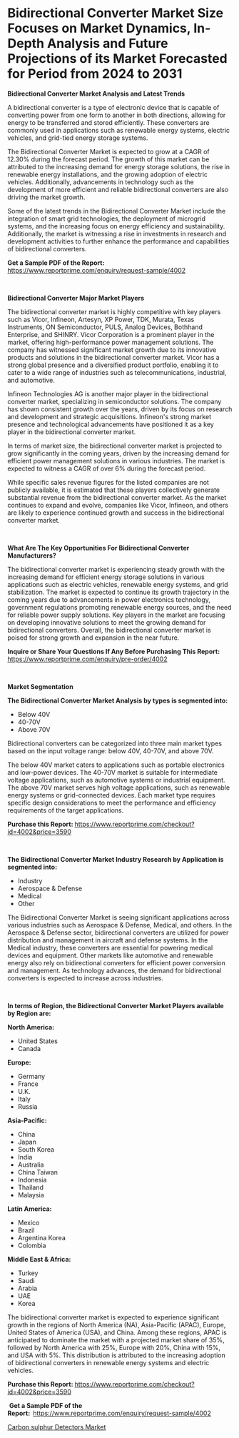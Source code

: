 <p><h1>Bidirectional Converter Market Size Focuses on Market Dynamics, In-Depth Analysis and Future Projections of its Market Forecasted for Period from 2024 to 2031</h1></p><p><strong>Bidirectional Converter Market Analysis and Latest Trends</strong></p>
<p><p>A bidirectional converter is a type of electronic device that is capable of converting power from one form to another in both directions, allowing for energy to be transferred and stored efficiently. These converters are commonly used in applications such as renewable energy systems, electric vehicles, and grid-tied energy storage systems.</p><p>The Bidirectional Converter Market is expected to grow at a CAGR of 12.30% during the forecast period. The growth of this market can be attributed to the increasing demand for energy storage solutions, the rise in renewable energy installations, and the growing adoption of electric vehicles. Additionally, advancements in technology such as the development of more efficient and reliable bidirectional converters are also driving the market growth.</p><p>Some of the latest trends in the Bidirectional Converter Market include the integration of smart grid technologies, the deployment of microgrid systems, and the increasing focus on energy efficiency and sustainability. Additionally, the market is witnessing a rise in investments in research and development activities to further enhance the performance and capabilities of bidirectional converters.</p></p>
<p><strong>Get a Sample PDF of the Report:&nbsp;</strong> <a href="https://www.reportprime.com/enquiry/request-sample/4002">https://www.reportprime.com/enquiry/request-sample/4002</a></p>
<p>&nbsp;</p>
<p><strong>Bidirectional Converter Major Market Players</strong></p>
<p><p>The bidirectional converter market is highly competitive with key players such as Vicor, Infineon, Artesyn, XP Power, TDK, Murata, Texas Instruments, ON Semiconductor, PULS, Analog Devices, Bothhand Enterprise, and SHINRY. Vicor Corporation is a prominent player in the market, offering high-performance power management solutions. The company has witnessed significant market growth due to its innovative products and solutions in the bidirectional converter market. Vicor has a strong global presence and a diversified product portfolio, enabling it to cater to a wide range of industries such as telecommunications, industrial, and automotive.</p><p>Infineon Technologies AG is another major player in the bidirectional converter market, specializing in semiconductor solutions. The company has shown consistent growth over the years, driven by its focus on research and development and strategic acquisitions. Infineon's strong market presence and technological advancements have positioned it as a key player in the bidirectional converter market.</p><p>In terms of market size, the bidirectional converter market is projected to grow significantly in the coming years, driven by the increasing demand for efficient power management solutions in various industries. The market is expected to witness a CAGR of over 6% during the forecast period.</p><p>While specific sales revenue figures for the listed companies are not publicly available, it is estimated that these players collectively generate substantial revenue from the bidirectional converter market. As the market continues to expand and evolve, companies like Vicor, Infineon, and others are likely to experience continued growth and success in the bidirectional converter market.</p></p>
<p>&nbsp;</p>
<p><strong>What Are The Key Opportunities For Bidirectional Converter Manufacturers?</strong></p>
<p><p>The bidirectional converter market is experiencing steady growth with the increasing demand for efficient energy storage solutions in various applications such as electric vehicles, renewable energy systems, and grid stabilization. The market is expected to continue its growth trajectory in the coming years due to advancements in power electronics technology, government regulations promoting renewable energy sources, and the need for reliable power supply solutions. Key players in the market are focusing on developing innovative solutions to meet the growing demand for bidirectional converters. Overall, the bidirectional converter market is poised for strong growth and expansion in the near future.</p></p>
<p><strong>Inquire or Share Your Questions If Any Before Purchasing This Report:</strong> <a href="https://www.reportprime.com/enquiry/pre-order/4002">https://www.reportprime.com/enquiry/pre-order/4002</a></p>
<p>&nbsp;</p>
<p><strong>Market Segmentation</strong></p>
<p><strong>The Bidirectional Converter Market Analysis by types is segmented into:</strong></p>
<p><ul><li>Below 40V</li><li>40-70V</li><li>Above 70V</li></ul></p>
<p><p>Bidirectional converters can be categorized into three main market types based on the input voltage range: below 40V, 40-70V, and above 70V. </p><p>The below 40V market caters to applications such as portable electronics and low-power devices. The 40-70V market is suitable for intermediate voltage applications, such as automotive systems or industrial equipment. The above 70V market serves high voltage applications, such as renewable energy systems or grid-connected devices. Each market type requires specific design considerations to meet the performance and efficiency requirements of the target applications.</p></p>
<p><strong>Purchase this Report:&nbsp;</strong><a href="https://www.reportprime.com/checkout?id=4002&price=3590">https://www.reportprime.com/checkout?id=4002&price=3590</a></p>
<p>&nbsp;</p>
<p><strong>The Bidirectional Converter Market Industry Research by Application is segmented into:</strong></p>
<p><ul><li>Industry</li><li>Aerospace & Defense</li><li>Medical</li><li>Other</li></ul></p>
<p><p>The Bidirectional Converter Market is seeing significant applications across various industries such as Aerospace & Defense, Medical, and others. In the Aerospace & Defense sector, bidirectional converters are utilized for power distribution and management in aircraft and defense systems. In the Medical industry, these converters are essential for powering medical devices and equipment. Other markets like automotive and renewable energy also rely on bidirectional converters for efficient power conversion and management. As technology advances, the demand for bidirectional converters is expected to increase across industries.</p></p>
<p>&nbsp;</p>
<p><strong>In terms of Region, the Bidirectional Converter Market Players available by Region are:</strong></p>
<p>
    <p> <strong> North America: </strong>
        <ul>
            <li>United States</li>
            <li>Canada</li>
        </ul>
        </p> 
    <p> <strong> Europe: </strong>
        <ul>
            <li>Germany</li>
            <li>France</li>
            <li>U.K.</li>
            <li>Italy</li>
            <li>Russia</li>
        </ul>
        </p> 
    <p> <strong> Asia-Pacific: </strong>
        <ul>
            <li>China</li>
            <li>Japan</li>
            <li>South Korea</li>
            <li>India</li>
            <li>Australia</li>
            <li>China Taiwan</li>
            <li>Indonesia</li>
            <li>Thailand</li>
            <li>Malaysia</li>
        </ul>
        </p> 
    <p> <strong> Latin America: </strong>
        <ul>
            <li>Mexico</li>
            <li>Brazil</li>
            <li>Argentina Korea</li>
            <li>Colombia</li>
        </ul>
        </p> 
    <p> <strong> Middle East & Africa: </strong>
        <ul>
            <li>Turkey</li>
            <li>Saudi</li>
            <li>Arabia</li>
            <li>UAE</li>
            <li>Korea</li>
        </ul>
    </p>
    </p>
<p><p>The bidirectional converter market is expected to experience significant growth in the regions of North America (NA), Asia-Pacific (APAC), Europe, United States of America (USA), and China. Among these regions, APAC is anticipated to dominate the market with a projected market share of 35%, followed by North America with 25%, Europe with 20%, China with 15%, and USA with 5%. This distribution is attributed to the increasing adoption of bidirectional converters in renewable energy systems and electric vehicles.</p></p>
<p><strong>Purchase this Report: </strong><a href="https://www.reportprime.com/checkout?id=4002&price=3590">https://www.reportprime.com/checkout?id=4002&price=3590</a></p>
<p>&nbsp;<strong>Get a Sample PDF of the Report:&nbsp;&nbsp;</strong><a href="https://www.reportprime.com/enquiry/request-sample/4002">https://www.reportprime.com/enquiry/request-sample/4002</a></p>
<p><strong></strong></p>
<p><p><a href="https://github.com/AKSHATREPORTPRIME/Market-Research-Report-List-4/blob/main/carbon-sulphur-detectors-market.md">Carbon sulphur Detectors Market</a></p></p>